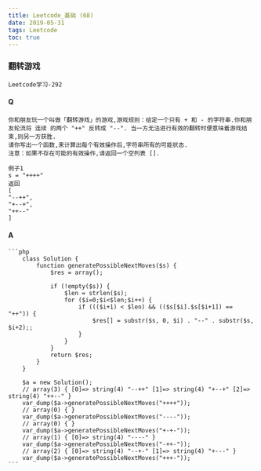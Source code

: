 ```yaml
---
title: Leetcode_基础 (68)
date: 2019-05-31
tags: Leetcode
toc: true
---
```


### 翻转游戏
    Leetcode学习-292

<!-- more -->

#### Q
    你和朋友玩一个叫做「翻转游戏」的游戏,游戏规则：给定一个只有 + 和 - 的字符串.你和朋友轮流将 连续 的两个 "++" 反转成 "--". 当一方无法进行有效的翻转时便意味着游戏结束,则另一方获胜.
    请你写出一个函数,来计算出每个有效操作后,字符串所有的可能状态.
    注意：如果不存在可能的有效操作,请返回一个空列表 [].

    例子1
    s = "++++"
    返回
    [
    "--++",
    "+--+",
    "++--"
    ]

#### A
    ```php
        class Solution {
            function generatePossibleNextMoves($s) {
                $res = array();

                if (!empty($s)) {
                    $len = strlen($s);
                    for ($i=0;$i<$len;$i++) {
                        if ((($i+1) < $len) && (($s[$i].$s[$i+1]) == "++")) {
                            $res[] = substr($s, 0, $i) . "--" . substr($s, $i+2);;
                        }
                    }
                }
                return $res;
            }
        }

        $a = new Solution();
        // array(3) { [0]=> string(4) "--++" [1]=> string(4) "+--+" [2]=> string(4) "++--" } 
        var_dump($a->generatePossibleNextMoves("++++")); 
        // array(0) { } 
        var_dump($a->generatePossibleNextMoves("----"));
        // array(0) { } 
        var_dump($a->generatePossibleNextMoves("+-+-"));
        // array(1) { [0]=> string(4) "----" } 
        var_dump($a->generatePossibleNextMoves("-++-"));
        // array(2) { [0]=> string(4) "--+-" [1]=> string(4) "+---" } 
        var_dump($a->generatePossibleNextMoves("+++-"));
    ```

